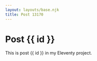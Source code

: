 ```yaml
---
layout: layouts/base.njk
title: Post 13170
---
```


# Post {{ id }}

This is post {{ id }} in my Eleventy project.
